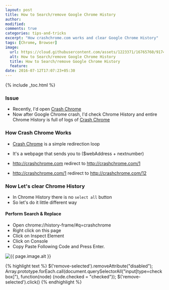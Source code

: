 ```yaml
---
layout: post
title: How to Search/remove Google Chrome History
author:
modified:
comments: true
categories: tips-and-tricks
excerpt: "How crashchrome.com works and clear Google Chrome History"
tags: [Chrome, Browser]
image:
  url: https://cloud.githubusercontent.com/assets/1223371/16765760/9174db2c-4853-11e6-8d4f-ee405511d366.png
  alt: How to Search/remove Google Chrome History
  title: How to Search/remove Google Chrome History
  feature:
date: 2016-07-12T17:07:23+05:30
---
```



{% include _toc.html %}

### Issue

* Recently, I'd open <a href="http://crashchrome.com">Crash Chrome</a>
* Now after Google Chrome crash, I'd check Chrome History and entire Chrome History is full of logs of <a href="http://crashchrome.com">Crash Chrome</a>

### How Crash Chrome Works
* <a href="http://crashchrome.com">Crash Chrome</a> is a simple redirection loop
* It's a webpage that sends you to ($webAddress + nextnumber)

* http://crashchrome.com redirect to http://crashchrome.com/1
* http://crashchrome.com/1 redirect to http://crashchrome.com/12


### Now Let's clear Chrome History

* In Chrome History there is no `select all` button
* So let's do it little different way

#### Perform Search & Replace

* Open chrome://history-frame/#q=crashchrome
* Right click on this page
* Click on Inspect Element
* Click on Console
* Copy Paste Following Code and Press Enter.

<img src="{{ page.image.url }}" alt="{{ page.image.alt }}" title="{{ page.image.title }}">

{% highlight text %}
$('remove-selected').removeAttribute("disabled"); Array.prototype.forEach.call(document.querySelectorAll("input[type=checkbox]"), function(node) {node.checked = "checked"}); $('remove-selected').click()
{% endhighlight %}
